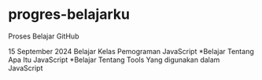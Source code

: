 # progres-belajarku
Proses Belajar GitHub

15 September 2024
Belajar Kelas Pemograman JavaScript
*Belajar Tentang Apa Itu JavaScript 
*Belajar Tentang Tools Yang digunakan dalam JavaScript
